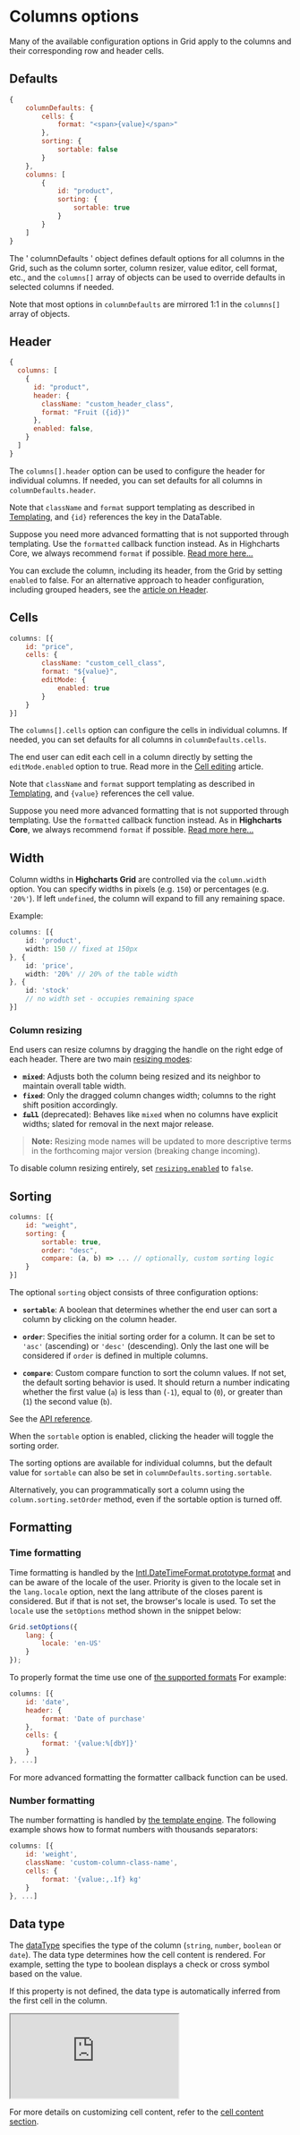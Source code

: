 # Columns options

Many of the available configuration options in Grid apply to the columns and their corresponding row and header cells.

## Defaults

```js
{
    columnDefaults: {
        cells: {
            format: "<span>{value}</span>"
        },
        sorting: {
            sortable: false
        }
    },
    columns: [
        {
            id: "product",
            sorting: {
                sortable: true
            }
        }
    ]
}
```

The ' columnDefaults ' object defines default options for all columns in the Grid, such as the column sorter, column resizer, value editor, cell format, etc., and the `columns[]` array of objects can be used to override defaults in selected columns if needed.

Note that most options in `columnDefaults` are mirrored 1:1 in the `columns[]` array of objects.

## Header

```js
{
  columns: [
    {
      id: "product",
      header: {
        className: "custom_header_class",
        format: "Fruit ({id})"
      },
      enabled: false,
    }
  ]
}
```

The `columns[].header` option can be used to configure the header for individual columns. If needed, you can set defaults for all columns in `columnDefaults.header`.

Note that `className` and `format` support templating as described in [Templating](https://www.highcharts.com/docs/chart-concepts/templating), and `{id}` references the key in the DataTable.

Suppose you need more advanced formatting that is not supported through templating. Use the `formatted` callback function instead. As in Highcharts Core, we always recommend `format` if possible. [Read more here...](https://www.highcharts.com/docs/chart-concepts/labels-and-string-formatting#formatter-callbacks)

You can exclude the column, including its header, from the Grid by setting `enabled` to false. For an alternative approach to header configuration, including grouped headers, see the [article on Header](https://www.highcharts.com/docs/grid/header).

## Cells

```js
columns: [{
    id: "price",
    cells: {
        className: "custom_cell_class",
        format: "${value}",
        editMode: {
            enabled: true
        }
    }
}]
```

The `columns[].cells` option can configure the cells in individual columns. If needed, you can set defaults for all columns in `columnDefaults.cells`.

The end user can edit each cell in a column directly by setting the `editMode.enabled` option to true. Read more in the [Cell editing](https://www.highcharts.com/docs/grid/cell-editing) article.

Note that `className` and `format` support templating as described in [Templating](https://www.highcharts.com/docs/chart-concepts/templating), and `{value}` references the cell value.

Suppose you need more advanced formatting that is not supported through templating. Use the `formatted` callback function instead. As in **Highcharts Core**, we always recommend `format` if possible. [Read more here...](https://www.highcharts.com/docs/chart-concepts/labels-and-string-formatting#formatter-callbacks)


## Width

Column widths in **Highcharts Grid** are controlled via the `column.width` option. You can specify widths in pixels (e.g. `150`) or percentages (e.g. `'20%'`). If left `undefined`, the column will expand to fill any remaining space.

Example:
```ts
columns: [{
    id: 'product',
    width: 150 // fixed at 150px
}, {
    id: 'price',
    width: '20%' // 20% of the table width
}, {
    id: 'stock'
    // no width set - occupies remaining space
}]
```

### Column resizing

End users can resize columns by dragging the handle on the right edge of each header. There are two main [resizing modes](https://api.highcharts.com/grid/#interfaces/Grid_Core_Options.ResizingOptions#mode):

- **`mixed`**: Adjusts both the column being resized and its neighbor to maintain overall table width.
- **`fixed`**: Only the dragged column changes width; columns to the right shift position accordingly.
- ~~**`full`**~~ (deprecated): Behaves like `mixed` when no columns have explicit widths; slated for removal in the next major release.

> **Note:** Resizing mode names will be updated to more descriptive terms in the forthcoming major version (breaking change incoming).

To disable column resizing entirely, set [`resizing.enabled`](https://api.highcharts.com/grid/#interfaces/Grid_Core_Options.ResizingOptions#enabled) to `false`.


## Sorting
```js
columns: [{
    id: "weight",
    sorting: {
        sortable: true,
        order: "desc",
        compare: (a, b) => ... // optionally, custom sorting logic
    }
}]
```

The optional `sorting` object consists of three configuration options:

- **`sortable`**: A boolean that determines whether the end user can sort a column by clicking on the column header.

- **`order`**: Specifies the initial sorting order for a column. It can be set to `'asc'` (ascending) or `'desc'` (descending). Only the last one will be considered if `order` is defined in multiple columns.

- **`compare`**: Custom compare function to sort the column values. If not set, the default sorting behavior is used. It should return a number indicating whether the first value (`a`) is less than (`-1`), equal to (`0`), or greater than (`1`) the second value (`b`).

See the [API reference](https://api.highcharts.com/dashboards/#interfaces/Grid_Options.ColumnOptions#sorting).

When the `sortable` option is enabled, clicking the header will toggle the sorting order.

The sorting options are available for individual columns, but the default value for `sortable` can also be set in `columnDefaults.sorting.sortable`.

Alternatively, you can programmatically sort a column using the `column.sorting.setOrder` method, even if the sortable option is turned off.

## Formatting

### Time formatting
Time formatting is handled by the [Intl.DateTimeFormat.prototype.format](https://developer.mozilla.org/en-US/docs/Web/JavaScript/Reference/Global_Objects/Intl/DateTimeFormat/format) and can be aware of the locale of the user.
Priority is given to the locale set in the `lang.locale` option, next the lang attribute of the closes parent is considered. But if that is not set, the browser's locale is used.
To set the `locale` use the `setOptions` method shown in the snippet below:

```js
Grid.setOptions({
    lang: {
        locale: 'en-US'
    }
});
```
To properly format the time use one of [the supported formats](https://api.highcharts.com/class-reference/Highcharts.Time#dateFormat)
For example:
```js
columns: [{
    id: 'date',
    header: {
        format: 'Date of purchase'
    },
    cells: {
        format: '{value:%[dbY]}'
    }
}, ...]
```

For more advanced formatting the formatter callback function can be used.

### Number formatting

The number formatting is handled by [the template engine](https://www.highcharts.com/docs/chart-concepts/templating). The following example shows how to format numbers with thousands separators:

```js
columns: [{
    id: 'weight',
    className: 'custom-column-class-name',
    cells: {
        format: '{value:,.1f} kg'
    }
}, ...]
```

## Data type

The [dataType](https://api.highcharts.com/dashboards/#interfaces/Grid_Options.ColumnOptions#dataType) specifies the type of the column (`string`, `number`, `boolean` or `date`).
The data type determines how the cell content is rendered. For example, setting the type to boolean displays a check or cross symbol based on the value.

If this property is not defined, the data type is automatically inferred from the first cell in the column.

<iframe src="https://www.highcharts.com/samples/embed/grid/basic/column-data-type" allow="fullscreen"></iframe>

For more details on customizing cell content, refer to the [cell content section](https://www.highcharts.com/docs/grid/cell-renderers).